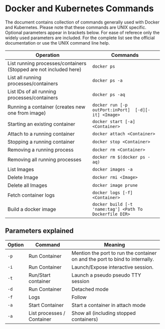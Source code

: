 # Docker and Kubernetes Commands
The document contains collection of commands generally used with Docker and Kubernetes. Please note that these commands are UNIX specific.
Optional parameters appear in brackets below. For ease of referece only the widely used parameters are included. For the complete list see the official documentation or use the UNIX command line help.

Operation | Commands
--- | ---
List running processes/containers (Stopped are not included here) | ```docker ps ```
List all running processes/containers | ```docker ps -a```
List IDs of all running processes/containers | ```docker ps -aq```
Running a container (creates new one from image) | ```docker run [-p outPort:inPort]  [-d][-it] <Image>```
Starting an existing container | ```docker start [-a] <Container>``` 
Attach to a running container | ```docker attach <Container>```
Stopping a running container | ```docker stop <Container>```
Removing a running process | ```docker rm <Container>```
Removing all running processes | ```docker rm $(docker ps -aq)```
List Images | ```docker images -a```
Delete Image | ```docker rmi <Image>```
Delete all Images | ```docker image prune```
Fetch container logs | ```docker logs [-f] <Container>```
Build a docker image | ```docker build [-t 'name:tag'] <Path To Dockerfile DIR>```

## Parameters explained
Option | Command | Meaning
--- | --- | ---
`-p` | Run Container | Mention the port to run the container on and the port to bind to internally.
`-i` | Run Container | Launch/Expose interactive session.
`-t` | Run/Start container | Launch a pseudo pseudo TTY session
`-d` | Run Container | Detached mode
`-f` | Logs |  Follow
`-a` | Start Container | Start a container in attach mode
`-a` | List processes / Container | Show all (including stopped containers)

